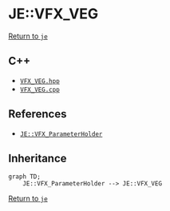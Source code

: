 # JE::VFX_VEG

[Return to `je`](/docs/je.md)

## C++

- [`VFX_VEG.hpp`](/src/je/VFX_VEG.hpp)
- [`VFX_VEG.cpp`](/src/je/VFX_VEG.cpp)

## References

- [`JE::VFX_ParameterHolder`](/docs/je/VFX_ParameterHolder.md)

## Inheritance

```mermaid
graph TD;
    JE::VFX_ParameterHolder --> JE::VFX_VEG
```

[Return to `je`](/docs/je.md)